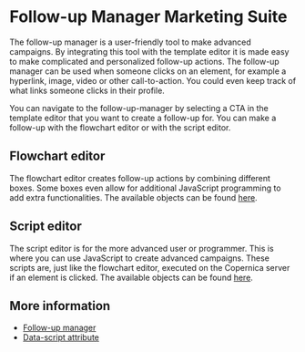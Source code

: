 # Follow-up Manager Marketing Suite

The follow-up manager is a user-friendly tool to make advanced campaigns. 
By integrating this tool with the template editor it is made easy to make 
complicated and personalized follow-up actions. The follow-up manager can 
be used when someone clicks on an element, for example a hyperlink, image, 
video or other call-to-action. You could even keep track of what links 
someone clicks in their profile.

You can navigate to the follow-up-manager by selecting a CTA in the 
template editor that you want to create a follow-up for. You can make 
a follow-up with the flowchart editor or with the script editor.

## Flowchart editor

The flowchart editor creates follow-up actions by combining different boxes. 
Some boxes even allow for additional JavaScript programming to add 
extra functionalities. The available objects can be found [here](./followups-scripting).

## Script editor

The script editor is for the more advanced user or programmer. This is 
where you can use JavaScript to create advanced campaigns. These scripts are, 
just like the flowchart editor, executed on the Copernica server if an 
element is clicked. The available objects can be found [here](./followups-scripting).

## More information

* [Follow-up manager](follow-up-manager-publisher)
* [Data-script attribute](followups-scripting)

